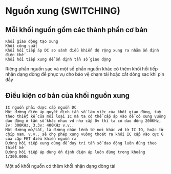 # Nguồn xung (SWITCHING)

## Mỗi khối nguồn gồm các thành phần cơ bản
    Khối giao động tạo xung
    Khối công suất
    Khối hồi tiếp áp DC so sánh điều khiển độ rộng xung ra nhằm ổn định điện thế
    Khối hồi tiếp xung để ổn định tần số giao động
Riêng phần nguồn sạc và một số phần nguồn khác có thêm khối hồi tiếp nhận dạng dòng để phục vụ cho bảo vệ chạm tải hoặc cắt dòng sạc khi pin đầy

## Điều kiện cơ bản của khối nguồn xung
    IC nguồn phải được cấp nguồn DC
    Một đường điện áp quyết định tần số làm việc của khối giao động, tuỳ theo thiết kế của mỗi loại IC mà ta có thể cấp áp vào để có xung vuông dao động ở tần số khác nhau vd như cấp 0v thì ta có dao động 200KHz, 2v: 300KHz, 3,3v: 400KHz v.v..
    Một đường mở/tắt, là đường nhận lệnh từ nơi khác vd từ IC IO, hoặc từ chíp nam, v.v.. sẽ cho phép xung vuông thoát ra khỏi IC cấp vào cực G của cặp FET điều khiển nguồn ra
    Đường hồi tiếp xung dùng để duy trì tần số dao động luôn đúng theo thiết kế
    Đường hồi tiếp áp dùng ổn định điện áp luôn đúng trong khoảng 1/300.000s
Một số khối nguồn có thêm khối nhận dạng dòng tải